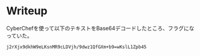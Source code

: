 # Writeup

CyberChefを使って以下のテキストをBase64デコードしたところ、フラグになっていた。

```
j2rXjx9dkhW9eLKsnMR9cLDVjh/9dwz1QfGXm+b9=wKslL1Zpb45
```

<!-- flag{Six-Parts-Honey-One-Part-Garlic} -->
